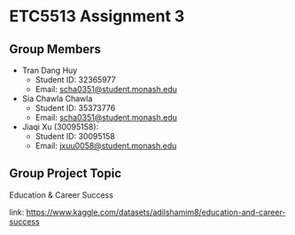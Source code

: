 # ETC5513 Assignment 3

## Group Members

* Tran Dang Huy
  * Student ID: 32365977
  * Email: scha0351@student.monash.edu
* Sia Chawla Chawla
  * Student ID: 35373776
  * Email: scha0351@student.monash.edu
* Jiaqi Xu (30095158):
  * Student ID: 30095158
  * Email: jxuu0058@student.monash.edu

## Group Project Topic

Education & Career Success

link: https://www.kaggle.com/datasets/adilshamim8/education-and-career-success
